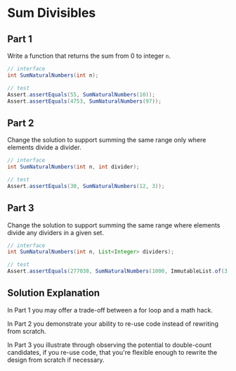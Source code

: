 # Sum Divisibles

## Part 1
Write a function that returns the sum from 0 to integer `n`.
```java
// interface
int SumNaturalNumbers(int n);

// test
Assert.assertEquals(55, SumNaturalNumbers(10));
Assert.assertEquals(4753, SumNaturalNumbers(97));
```

## Part 2
Change the solution to support summing the same range only where elements divide a divider.
```java
// interface
int SumNaturalNumbers(int n, int divider);

// test
Assert.assertEquals(30, SumNaturalNumbers(12, 3));
```

## Part 3
Change the solution to support summing the same range where elements divide any dividers in a given set.
```java
// interface
int SumNaturalNumbers(int n, List<Integer> dividers);

// test
Assert.assertEquals(277038, SumNaturalNumbers(1000, ImmutableList.of(3, 5, 7, 44)));
```

## Solution Explanation
In Part 1 you may offer a trade-off between a for loop and a math hack.

In Part 2 you demonstrate your ability to re-use code instead of rewriting from scratch.

In Part 3 you illustrate through observing the potential to double-count candidates, if you re-use code, that you're flexible enough to rewrite the design from scratch if necessary.